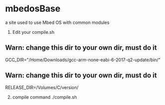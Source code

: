 # mbedosBase
a site used to use Mbed OS with common modules

1) Edit your compile.sh

## Warn: change this dir to your own dir, must do it 
GCC_DIR="/Home/Downloads/gcc-arm-none-eabi-6-2017-q2-update/bin/"
## Warn: change this dir to your own dir, must do it 
RELEASE_DIR=/Volumes/C/version/

2) compile command
  ./compile.sh
